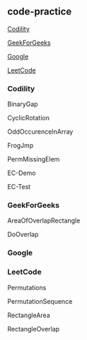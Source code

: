 ## code-practice

[Codility](#codility)

[GeekForGeeks](#geekforgeeks)

[Google](#google)

[LeetCode](#leetcode)

### Codility

BinaryGap

CyclicRotation

OddOccurenceInArray

FrogJmp

PermMissingElem

EC-Demo

EC-Test

### GeekForGeeks

AreaOfOverlapRectangle

DoOverlap

### Google

### LeetCode

Permutations

PermutationSequence

RectangleArea

RectangleOverlap
